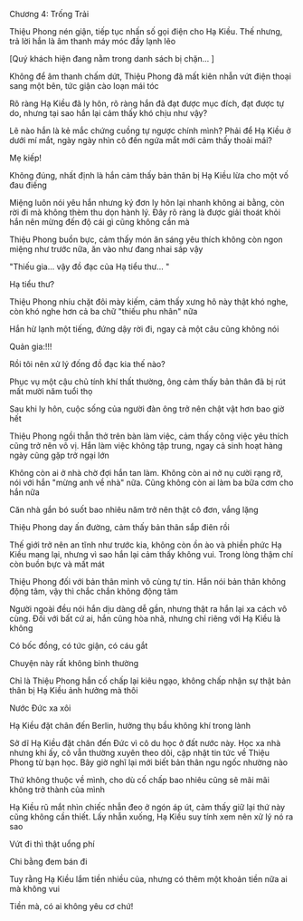 




Chương 4: Trống Trải


Thiệu Phong nén giận, tiếp tục nhấn số gọi điện cho Hạ Kiều. Thế nhưng, trả lời hắn là âm thanh máy móc đầy lạnh lẽo

[Quý khách hiện đang nằm trong danh sách bị chặn... ]

Không để âm thanh chấm dứt, Thiệu Phong đã mất kiên nhẫn vứt điện thoại sang một bên, tức giận cào loạn mái tóc

Rõ ràng Hạ Kiều đã ly hôn, rõ ràng hắn đã đạt được mục đích, đạt được tự do, nhưng tại sao hắn lại cảm thấy khó chịu như vậy?

Lẽ nào hắn là kẻ mắc chứng cuồng tự ngược chính mình? Phải để Hạ Kiều ở dưới mí mắt, ngày ngày nhìn cô đến ngứa mắt mới cảm thấy thoải mái?

Mẹ kiếp!

Không đúng, nhất định là hắn cảm thấy bản thân bị Hạ Kiều lừa cho một vố đau điếng

Miệng luôn nói yêu hắn nhưng ký đơn ly hôn lại nhanh không ai bằng, còn rời đi mà không thèm thu dọn hành lý. Đây rõ ràng là được giải thoát khỏi hắn nên mừng đến độ cái gì cũng không cần mà

Thiệu Phong buồn bực, cảm thấy món ăn sáng yêu thích không còn ngon miệng như trước nữa, ăn vào như đang nhai sáp vậy

"Thiếu gia... vậy đồ đạc của Hạ tiểu thư... "

Hạ tiểu thư?

Thiệu Phong nhíu chặt đôi mày kiếm, cảm thấy xưng hô này thật khó nghe, còn khó nghe hơn cả ba chữ "thiếu phu nhân" nữa



Hắn hừ lạnh một tiếng, đứng dậy rời đi, ngay cả một câu cũng không nói

Quản gia:!!!

Rồi tôi nên xử lý đống đồ đạc kia thế nào?

Phục vụ một cậu chủ tính khí thất thường, ông cảm thấy bản thân đã bị rút mất mười năm tuổi thọ



Sau khi ly hôn, cuộc sống của người đàn ông trở nên chật vật hơn bao giờ hết

Thiệu Phong ngồi thẫn thở trên bàn làm việc, cảm thấy công việc yêu thích cũng trở nên vô vị. Hắn làm việc không tập trung, ngay cả sinh hoạt hàng ngày cũng gặp trở ngại lớn

Không còn ai ở nhà chờ đợi hắn tan làm. Không còn ai nở nụ cười rạng rỡ, nói với hắn "mừng anh về nhà" nữa. Cũng không còn ai làm ba bữa cơm cho hắn nữa

Căn nhà gắn bó suốt bao nhiêu năm trở nên thật cô đơn, vắng lặng

Thiệu Phong day ấn đường, cảm thấy bản thân sắp điên rồi

Thế giới trở nên an tĩnh như trước kia, không còn ồn ào và phiền phức Hạ Kiều mang lại, nhưng vì sao hắn lại cảm thấy không vui. Trong lòng thậm chí còn buồn bực và mất mát

Thiệu Phong đối với bản thân mình vô cùng tự tin. Hắn nói bản thân không động tâm, vậy thì chắc chắn không động tâm

Người ngoài đều nói hắn dịu dàng dễ gần, nhưng thật ra hắn lại xa cách vô cùng. Đối với bất cứ ai, hắn cũng hòa nhã, nhưng chỉ riêng với Hạ Kiều là không



Có bốc đồng, có tức giận, có cáu gắt

Chuyện này rất không bình thường

Chỉ là Thiệu Phong hắn cố chấp lại kiêu ngạo, không chấp nhận sự thật bản thân bị Hạ Kiều ảnh hưởng mà thôi



Nước Đức xa xôi

Hạ Kiều đặt chân đến Berlin, hưởng thụ bầu không khí trong lành

Sở dĩ Hạ Kiều đặt chân đến Đức vì cô du học ở đất nước này. Học xa nhà nhưng khi ấy, cô vẫn thường xuyên theo dõi, cập nhật tin tức về Thiệu Phong từ bạn học. Bây giờ nghĩ lại mới biết bản thân ngu ngốc nhường nào

Thứ không thuộc về mình, cho dù cố chấp bao nhiêu cũng sẽ mãi mãi không trở thành của mình

Hạ Kiều rũ mắt nhìn chiếc nhẫn đeo ở ngón áp út, cảm thấy giữ lại thứ này cũng không cần thiết. Lấy nhẫn xuống, Hạ Kiều suy tính xem nên xử lý nó ra sao

Vứt đi thì thật uổng phí

Chi bằng đem bán đi

Tuy rằng Hạ Kiều lắm tiền nhiều của, nhưng có thêm một khoản tiền nữa ai mà không vui

Tiền mà, có ai không yêu cơ chứ!




